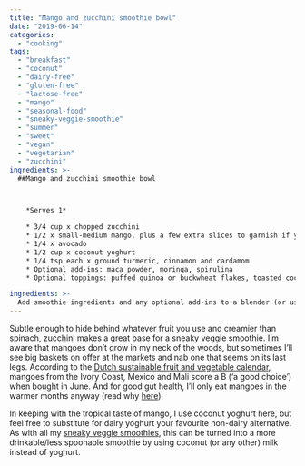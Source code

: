 ```yaml
---
title: "Mango and zucchini smoothie bowl"
date: "2019-06-14"
categories: 
  - "cooking"
tags: 
  - "breakfast"
  - "coconut"
  - "dairy-free"
  - "gluten-free"
  - "lactose-free"
  - "mango"
  - "seasonal-food"
  - "sneaky-veggie-smoothie"
  - "summer"
  - "sweet"
  - "vegan"
  - "vegetarian"
  - "zucchini"
ingredients: >-
  ##Mango and zucchini smoothie bowl



    *Serves 1*

 	* 3/4 cup x chopped zucchini
 	* 1/2 x small-medium mango, plus a few extra slices to garnish if you like
 	* 1/4 x avocado
 	* 1/2 cup x coconut yoghurt
 	* 1/4 tsp each x ground turmeric, cinnamon and cardamom
 	* Optional add-ins: maca powder, moringa, spirulina
 	* Optional toppings: puffed quinoa or buckwheat flakes, toasted coconut, cacao nibs, freshly ground seeds

ingredients: >-
  Add smoothie ingredients and any optional add-ins to a blender (or use a stick blender). Blend until smooth but thick, adding a small amount of water if necessary to achieve desired consistency. Sprinkle over any toppings and serve.
---
```

Subtle enough to hide behind whatever fruit you use and creamier than spinach, zucchini makes a great base for a sneaky veggie smoothie. I’m aware that mangoes don’t grow in my neck of the woods, but sometimes I’ll see big baskets on offer at the markets and nab one that seems on its last legs. According to the [Dutch sustainable fruit and vegetable calendar](https://groentefruit.milieucentraal.nl), mangoes from the Ivory Coast, Mexico and Mali score a B (‘a good choice’) when bought in June. And for good gut health, I’ll only eat mangoes in the warmer months anyway (read why [here](https://cookingwithnothing.com/the-real-reason-im-eating-with-the-seasons/)).

In keeping with the tropical taste of mango, I use coconut yoghurt here, but feel free to substitute for dairy yoghurt your favourite non-dairy alternative. As with all my [sneaky veggie smoothies](https://cookingwithnothing.com/tag/sneaky-veggie-smoothie/), this can be turned into a more drinkable/less spoonable smoothie by using coconut (or any other) milk instead of yoghurt.

